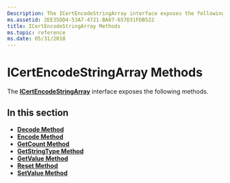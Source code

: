 ```yaml
---
Description: The ICertEncodeStringArray interface exposes the following methods.
ms.assetid: 2EE35DD4-53A7-4721-BA87-657D31FDB522
title: ICertEncodeStringArray Methods
ms.topic: reference
ms.date: 05/31/2018
---
```


# ICertEncodeStringArray Methods

The [**ICertEncodeStringArray**](/windows/desktop/api/Certenc/nn-certenc-icertencodestringarray) interface exposes the following methods.

## In this section

-   [**Decode Method**](/windows/desktop/api/Certenc/nf-certenc-icertencodestringarray-decode)
-   [**Encode Method**](/windows/desktop/api/Certenc/nf-certenc-icertencodestringarray-encode)
-   [**GetCount Method**](/windows/desktop/api/Certenc/nf-certenc-icertencodestringarray-getcount)
-   [**GetStringType Method**](/windows/desktop/api/Certenc/nf-certenc-icertencodestringarray-getstringtype)
-   [**GetValue Method**](/windows/desktop/api/Certenc/nf-certenc-icertencodestringarray-getvalue)
-   [**Reset Method**](/windows/desktop/api/Certenc/nf-certenc-icertencodestringarray-reset)
-   [**SetValue Method**](/windows/desktop/api/Certenc/nf-certenc-icertencodestringarray-setvalue)

 

 



